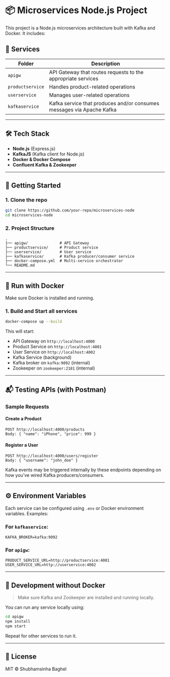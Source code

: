# 📦 Microservices Node.js Project

This project is a Node.js microservices architecture built with Kafka and Docker. It includes:

## 🧩 Services

| Folder          | Description                                                                 |
|-----------------|-----------------------------------------------------------------------------|
| `apigw`         | API Gateway that routes requests to the appropriate services                |
| `productservice`| Handles product-related operations                                           |
| `userservice`   | Manages user-related operations                                              |
| `kafkaservice`  | Kafka service that produces and/or consumes messages via Apache Kafka       |

---

## 🛠 Tech Stack

- **Node.js** (Express.js)
- **KafkaJS** (Kafka client for Node.js)
- **Docker & Docker Compose**
- **Confluent Kafka & Zookeeper**

---

## 🚀 Getting Started

### 1. Clone the repo

```bash
git clone https://github.com/your-repo/microservices-node
cd microservices-node
```

### 2. Project Structure

```
.
├── apigw/              # API Gateway
├── productservice/     # Product service
├── userservice/        # User service
├── kafkaservice/       # Kafka producer/consumer service
├── docker-compose.yml  # Multi-service orchestrator
└── README.md
```

---

## 🐳 Run with Docker

Make sure Docker is installed and running.

### 1. Build and Start all services

```bash
docker-compose up --build
```

This will start:
- API Gateway on `http://localhost:4000`
- Product Service on `http://localhost:4001`
- User Service on `http://localhost:4002`
- Kafka Service (background)
- Kafka broker on `kafka:9092` (internal)
- Zookeeper on `zookeeper:2181` (internal)


---

## 📬 Testing APIs (with Postman)

### Sample Requests

#### Create a Product
```
POST http://localhost:4000/products
Body: { "name": "iPhone", "price": 999 }
```

#### Register a User
```
POST http://localhost:4000/users/register
Body: { "username": "john_doe" }
```

Kafka events may be triggered internally by these endpoints depending on how you've wired Kafka producers/consumers.

---

## ⚙️ Environment Variables

Each service can be configured using `.env` or Docker environment variables. Examples:

### For `kafkaservice`:
```env
KAFKA_BROKER=kafka:9092
```

### For `apigw`:
```env
PRODUCT_SERVICE_URL=http://productservice:4001
USER_SERVICE_URL=http://userservice:4002
```

---

## 🧪 Development without Docker

> Make sure Kafka and Zookeeper are installed and running locally.

You can run any service locally using:

```bash
cd apigw
npm install
npm start
```

Repeat for other services to run it.

---

## 📜 License

MIT © Shubhamsinha Baghel 
